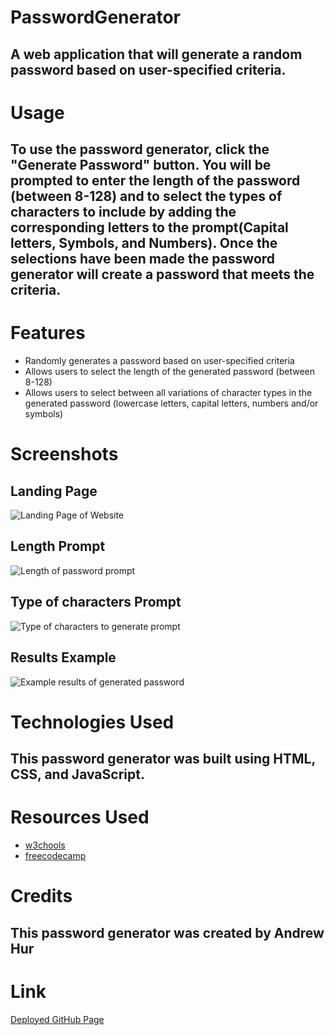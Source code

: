 # PasswordGenerator

## A web application that will generate a random password based on user-specified criteria.

# Usage

## To use the password generator, click the "Generate Password" button. You will be prompted to enter the length of the password (between 8-128) and to select the types of characters to include by adding the corresponding letters to the prompt(Capital letters, Symbols, and Numbers). Once the selections have been made the password generator will create a password that meets the criteria.

# Features
* Randomly generates a password based on user-specified criteria
* Allows users to select the length of the generated password (between 8-128)
* Allows users to select between all variations of character types in the generated password (lowercase letters, capital letters, numbers and/or symbols)

# Screenshots
## Landing Page
![Landing Page of Website](/PasswordGenerator/ReadMeAssets/Landing%20Shot.jpg)
## Length Prompt
![Length of password prompt](/PasswordGenerator/ReadMeAssets/promptLength.jpg)
## Type of characters Prompt
![Type of characters to generate prompt](/PasswordGenerator/ReadMeAssets/promptType.jpg)
## Results Example
![Example results of generated password](/PasswordGenerator/ReadMeAssets/result.jpg)

# Technologies Used
## This password generator was built using HTML, CSS, and JavaScript.

# Resources Used
* [w3chools](https://www.w3schools.com/default.asp)
* [freecodecamp](https://www.freecodecamp.org/)

# Credits
## This password generator was created by Andrew Hur

# Link
[Deployed GitHub Page](https://athur1104.github.io/PasswordGenerator/)